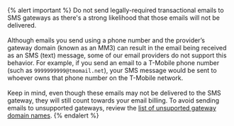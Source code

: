 {% alert important %}
Do not send legally-required transactional emails to SMS gateways as there's a strong likelihood that those emails will not be delivered.
<br><br>
Although emails you send using a phone number and the provider’s gateway domain (known as an MM3) can result in the email being received as an SMS (text) message, some of our email providers do not support this behavior. For example, if you send an email to a T-Mobile phone number (such as `9999999999@tmomail.net`), your SMS message would be sent to whoever owns that phone number on the T-Mobile network.
<br><br>
Keep in mind, even though these emails may not be delivered to the SMS gateway, they will still count towards your email billing. To avoid sending emails to unsupported gateways, review the [list of unsuported gateway domain names](https://www.fcc.gov/consumer-governmental-affairs/about-bureau/consumer-policy-division/can-spam/domain-name-downloads).
{% endalert %}
